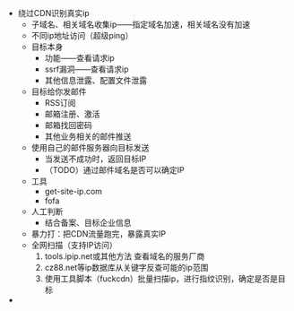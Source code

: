* 绕过CDN识别真实ip
  * 子域名、相关域名收集ip——指定域名加速，相关域名没有加速
  * 不同ip地址访问（超级ping）
  * 目标本身
    * 功能——查看请求ip
    * ssrf漏洞——查看请求ip
    * 其他信息泄露、配置文件泄露
  * 目标给你发邮件
    * RSS订阅
    * 邮箱注册、激活
    * 邮箱找回密码
    * 其他业务相关的邮件推送
  * 使用自己的邮件服务器向目标发送
    * 当发送不成功时，返回目标IP
    * （TODO）通过邮件域名是否可以确定IP
  * 工具
    * get-site-ip.com
    * fofa
  * 人工判断
    * 结合备案、目标企业信息
  * 暴力打：把CDN流量跑完，暴露真实IP
  * 全网扫描（支持IP访问）
    1. tools.ipip.net或其他方法 查看域名的服务厂商
    2. cz88.net等ip数据库从关键字反查可能的ip范围
    3. 使用工具脚本（fuckcdn）批量扫描ip，进行指纹识别，确定是否是目标
* 